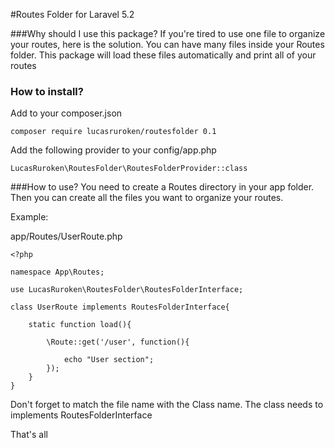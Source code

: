 #Routes Folder for Laravel 5.2

###Why should I use this package?
If you're tired to use one file to organize your routes, here is the solution.
You can have many files inside your Routes folder.
This package will load these files automatically and print all of your routes

### How to install?
Add to your composer.json
```
composer require lucasruroken/routesfolder 0.1
```
Add the following provider to your config/app.php
```
LucasRuroken\RoutesFolder\RoutesFolderProvider::class
```
###How to use?
You need to create a Routes directory in your app folder.
Then you can create all the files you want to organize your routes.

Example:

app/Routes/UserRoute.php
```
<?php

namespace App\Routes;

use LucasRuroken\RoutesFolder\RoutesFolderInterface;

class UserRoute implements RoutesFolderInterface{

    static function load(){

        \Route::get('/user', function(){

            echo "User section";
        });
    }
}
```

Don't forget to match the file name with the Class name.
The class needs to implements RoutesFolderInterface

That's all